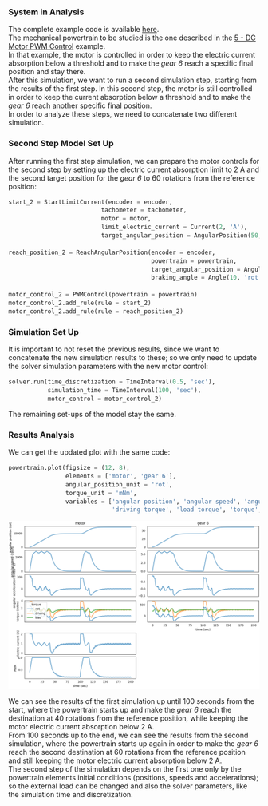 ### System in Analysis

The complete example code is available
[here](https://github.com/AndreaBlengino/gearpy/blob/master/docs/source/examples/8_multiple_simulation_concatenation/multiple_simulation_concatenation.py).  
The mechanical powertrain to be studied is the one described in the 
[5 - DC Motor PWM Control](https://gearpy.readthedocs.io/en/latest/examples/5_dc_motor_pwm_control/index.html) 
example.  
In that example, the motor is controlled in order to keep the electric
current absorption below a threshold and to make the *gear 6* reach a 
specific final position and stay there.  
After this simulation, we want to run a second simulation step, starting
from the results of the first step. In this second step, the motor is 
still controlled in order to keep the current absorption below a threshold
and to make the *gear 6* reach another specific final position.  
In order to analyze these steps, we need to concatenate two different 
simulation.

### Second Step Model Set Up

After running the first step simulation, we can prepare the motor controls
for the second step by setting up the electric current absorption limit
to 2 A and the second target position for the *gear 6* to 60 rotations
from the reference position:

```python
start_2 = StartLimitCurrent(encoder = encoder,
                          tachometer = tachometer,
                          motor = motor,
                          limit_electric_current = Current(2, 'A'),
                          target_angular_position = AngularPosition(50, 'rot'))

reach_position_2 = ReachAngularPosition(encoder = encoder,
                                        powertrain = powertrain,
                                        target_angular_position = AngularPosition(60, 'rot'),
                                        braking_angle = Angle(10, 'rot'))

motor_control_2 = PWMControl(powertrain = powertrain)
motor_control_2.add_rule(rule = start_2)
motor_control_2.add_rule(rule = reach_position_2)
```

### Simulation Set Up

It is important to not reset the previous results, since we want to 
concatenate the new simulation results to these; so we only need to 
update the solver simulation parameters with the new motor control:

```python
solver.run(time_discretization = TimeInterval(0.5, 'sec'),
           simulation_time = TimeInterval(100, 'sec'),
           motor_control = motor_control_2)
```

The remaining set-ups of the model stay the same.

### Results Analysis

We can get the updated plot with the same code:

```python
powertrain.plot(figsize = (12, 8),
                elements = ['motor', 'gear 6'],
                angular_position_unit = 'rot',
                torque_unit = 'mNm',
                variables = ['angular position', 'angular speed', 'angular acceleration',
                             'driving torque', 'load torque', 'torque', 'electric current', 'pwm'])
```

![](images/plot.png)

We can see the results of the first simulation up until 100 seconds
from the start, where the powertrain starts up and make the *gear 6*
reach the destination at 40 rotations from the reference position,
while keeping the motor electric current absorption below 2 A.  
From 100 seconds up to the end, we can see the results from the 
second simulation, where the powertrain starts up again in order to 
make the *gear 6* reach the second destination at 60 rotations from 
the reference position and still keeping the motor electric current
absorption below 2 A.  
The second step of the simulation depends on the first one only by
the powertrain elements initial conditions (positions, speeds and
accelerations); so the external load can be changed and also the
solver parameters, like the simulation time and discretization.
